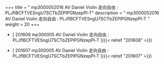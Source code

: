 +++
title = "  mp3000052016 AV Daniel Violin 走向自由 : PLJflBCFTVESngU7SCTbZEPlPGNzepPl-T"
description = "  mp3000052016 AV Daniel Violin 走向自由 : PLJflBCFTVESngU7SCTbZEPlPGNzepPl-T  "
weight = 20
+++



* [  201608 mp300005 AV Daniel Violin 走向自由 : PLJflBCFTVESngU7SCTbZEPlPGNzepPl-T ]({{< relref "201608" >}})


* [  201607 mp300005 AV Daniel Violin 走向自由 : PLJflBCFTVESngU7SCTbZEPlPGNzepPl-T ]({{< relref "201607" >}})

